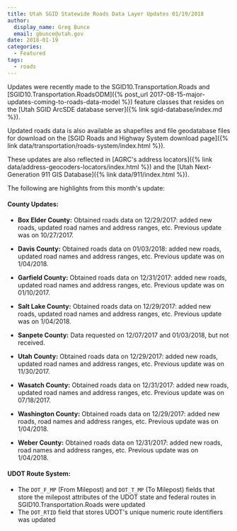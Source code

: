 ```yaml
---
title: Utah SGID Statewide Roads Data Layer Updates 01/19/2018
author:
  display_name: Greg Bunce
  email: gbunce@utah.gov
date: 2018-01-19
categories:
  - Featured
tags:
  - roads
---
```


Updates were recently made to the SGID10.Transportation.Roads and [SGID10.Transportation.RoadsODM]({% post_url 2017-08-15-major-updates-coming-to-roads-data-model %}) feature classes that resides on the [Utah SGID ArcSDE database server]({% link sgid-database/index.md %}).

Updated roads data is also available as shapefiles and file geodatabase files for download on the [SGID Roads and Highway System download page]({% link data/transportation/roads-system/index.html %}).

These updates are also reflected in [AGRC's address locators]({% link data/address-geocoders-locators/index.html %}) and the [Utah Next-Generation 911 GIS Database]({% link data/911/index.html %}).

The following are highlights from this month's update:

#### County Updates:

- **Box Elder County:** Obtained roads data on 12/29/2017: added new roads, updated road names and address ranges, etc. Previous update was on 10/27/2017.

- **Davis County:** Obtained roads data on 01/03/2018: added new roads, updated road names and address ranges, etc. Previous update was on 1/04/2018.

- **Garfield County:** Obtained roads data on 12/31/2017: added new roads, updated road names and address ranges, etc.  Previous update was on 01/10/2017.

- **Salt Lake County:** Obtained roads data on 12/29/2017: added new roads, updated road names and address ranges, etc. Previous update was on 1/04/2018.

- **Sanpete County:** Data requested on 12/07/2017 and 01/03/2018, but not received.

- **Utah County:** Obtained roads data on 12/29/2017: added new roads, updated road names and address ranges, etc. Previous update was on 11/30/2017.

- **Wasatch County:** Obtained roads data on 12/31/2017: added new roads, updated road names and address ranges, etc.  Previous update was on 07/18/2017.

- **Washington County:** Obtained roads data on 12/29/2017: added new roads, road names and address ranges, etc. Previous update was on 1/04/2018.

- **Weber County:** Obtained roads data on 12/31/2017: added new roads, road names and address ranges, etc. Previous update was on 1/04/2018.

#### UDOT Route System:

- The `DOT_F_MP` (From Milepost) and `DOT_T_MP` (To Milepost) fields that store the milepost attributes of the UDOT state and federal routes in SGID10.Transportation.Roads were updated
- The `DOT_RTID` field that stores UDOT's unique numeric route identifiers was updated

